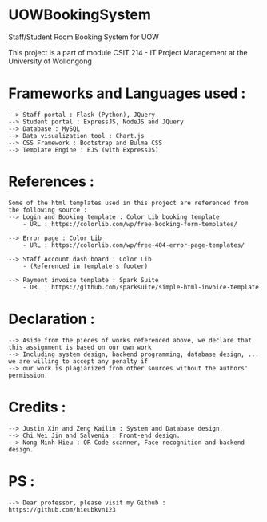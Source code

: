 # UOWBookingSystem
Staff/Student Room Booking System for UOW

This project is a part of module CSIT 214 - IT Project Management at the University of Wollongong

# Frameworks and Languages used :
	--> Staff portal : Flask (Python), JQuery
	--> Student portal : ExpressJS, NodeJS and JQuery
	--> Database : MySQL
	--> Data visualization tool : Chart.js
	--> CSS Framework : Bootstrap and Bulma CSS
	--> Template Engine : EJS (with ExpressJS)

# References :
	Some of the html templates used in this project are referenced from the following source :
	--> Login and Booking template : Color Lib booking template
		- URL : https://colorlib.com/wp/free-booking-form-templates/

	--> Error page : Color Lib
		- URL : https://colorlib.com/wp/free-404-error-page-templates/

	--> Staff Account dash board : Color Lib
		- (Referenced in template's footer)

	--> Payment invoice template : Spark Suite
		- URL : https://github.com/sparksuite/simple-html-invoice-template

# Declaration :
	--> Aside from the pieces of works referenced above, we declare that this assignment is based on our own work
	--> Including system design, backend programming, database design, ... we are willing to accept any penalty if
	--> our work is plagiarized from other sources without the authors' permission.

# Credits :
	--> Justin Xin and Zeng Kailin : System and Database design.
	--> Chi Wei Jin and Salvenia : Front-end design.
	--> Nong Minh Hieu : QR Code scanner, Face recognition and backend design.

# PS :
	--> Dear professor, please visit my Github : https://github.com/hieubkvn123
